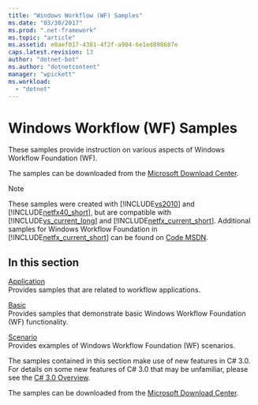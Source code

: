```yaml
---
title: "Windows Workflow (WF) Samples"
ms.date: "03/30/2017"
ms.prod: ".net-framework"
ms.topic: "article"
ms.assetid: e0aef017-4381-4f2f-a904-6e1ed898687e
caps.latest.revision: 13
author: "dotnet-bot"
ms.author: "dotnetcontent"
manager: "wpickett"
ms.workload: 
  - "dotnet"
---
```

# Windows Workflow (WF) Samples
These samples provide instruction on various aspects of Windows Workflow Foundation (WF).  
  
The samples can be downloaded from the [Microsoft Download Center](http://go.microsoft.com/fwlink/?LinkId=150780).  
  
> [!NOTE]
>  These samples were created with [!INCLUDE[vs2010](../../../../includes/vs2010-md.md)] and [!INCLUDE[netfx40_short](../../../../includes/netfx40-short-md.md)], but are compatible with [!INCLUDE[vs_current_long](../../../../includes/vs-current-long-md.md)] and [!INCLUDE[netfx_current_short](../../../../includes/netfx-current-short-md.md)]. Additional samples for Windows Workflow Foundation in [!INCLUDE[netfx_current_short](../../../../includes/netfx-current-short-md.md)] can be found on [Code MSDN](http://aka.ms/WF45Samples).
  
## In this section  
 [Application](../../../../docs/framework/windows-workflow-foundation/samples/application.md)  
 Provides samples that are related to workflow applications.  
  
 [Basic](../../../../docs/framework/windows-workflow-foundation/samples/basic.md)  
 Provides samples that demonstrate basic Windows Workflow Foundation (WF) functionality.  
  
 [Scenario](../../../../docs/framework/windows-workflow-foundation/samples/scenario.md)  
 Provides examples of Windows Workflow Foundation (WF) scenarios.  
  
 The samples contained in this section make use of new features in C# 3.0. For details on some new features of C# 3.0 that may be unfamiliar, please see the [C# 3.0 Overview](http://go.microsoft.com/fwlink/?LinkId=193972).  
  
 The samples can be downloaded from the [Microsoft Download Center](http://go.microsoft.com/fwlink/?LinkId=150780).
